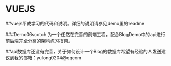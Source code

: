 # VUEJS

##vuejs平成学习的代码和说明。详细的说明请参见demo里的readme

###Demo06scotch 为一个任然在完善的前端工程，配合BlogDemo中的api进行前后端完全分离的架构练习指南。


##api数据库还没有完善，关于如何设计一个Blog的数据库希望有经验的人发送建议到我的邮箱：yulong0204@qqcom
